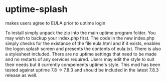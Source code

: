 # uptime-splash
makes users agree to EULA prior to uptime login

To install simply unpack the zip into the main uptime program folder. You may wish to backup your index.php first. The code in the new index.php simply checks for the existance of the file eula.html and if it exists, enables the logon splash screen and presents the contents of eula.txt. There is also a stylesheet included. There are no uptime settings that need to be made and no restarts of any services required. Users may edit the style to suit their needs but it currently compements uptime's style. This mod has been tested against uptime 7.8 -> 7.8.3 and should be included in the latest 7.8.3 release as well.
